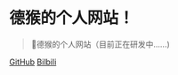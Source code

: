 <!-- _coverpage.md -->

# 德猴的个人网站！

> 💪德猴的个人网站（目前正在研发中......)

[GitHub](https://github.com/pengmoxiao)
[Bilbili](https://space.bilibili.com/1699422960)
